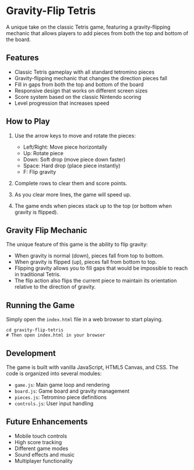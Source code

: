 # Gravity-Flip Tetris

A unique take on the classic Tetris game, featuring a gravity-flipping mechanic that allows players to add pieces from both the top and bottom of the board.

## Features

- Classic Tetris gameplay with all standard tetromino pieces
- Gravity-flipping mechanic that changes the direction pieces fall
- Fill in gaps from both the top and bottom of the board
- Responsive design that works on different screen sizes
- Score system based on the classic Nintendo scoring
- Level progression that increases speed

## How to Play

1. Use the arrow keys to move and rotate the pieces:
   - Left/Right: Move piece horizontally
   - Up: Rotate piece
   - Down: Soft drop (move piece down faster)
   - Space: Hard drop (place piece instantly)
   - F: Flip gravity

2. Complete rows to clear them and score points.
3. As you clear more lines, the game will speed up.
4. The game ends when pieces stack up to the top (or bottom when gravity is flipped).

## Gravity Flip Mechanic

The unique feature of this game is the ability to flip gravity:

- When gravity is normal (down), pieces fall from top to bottom.
- When gravity is flipped (up), pieces fall from bottom to top.
- Flipping gravity allows you to fill gaps that would be impossible to reach in traditional Tetris.
- The flip action also flips the current piece to maintain its orientation relative to the direction of gravity.

## Running the Game

Simply open the `index.html` file in a web browser to start playing.

```
cd gravity-flip-tetris
# Then open index.html in your browser
```

## Development

The game is built with vanilla JavaScript, HTML5 Canvas, and CSS. The code is organized into several modules:

- `game.js`: Main game loop and rendering
- `board.js`: Game board and gravity management
- `pieces.js`: Tetromino piece definitions
- `controls.js`: User input handling

## Future Enhancements

- Mobile touch controls
- High score tracking
- Different game modes
- Sound effects and music
- Multiplayer functionality
